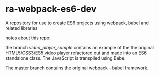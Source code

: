 # ra-webpack-es6-dev
A repository for use to create ES6 projects using webpack, babel and related libraries

notes about this repo:

the branch _video_player_sample_ contains an example of the the original HTML5/CSS3/ES5 video player refactored out and made into an ES6 standalone class. The JavaScript is transpiled using Babe.

The master branch contains the original webpack - babel framework.

